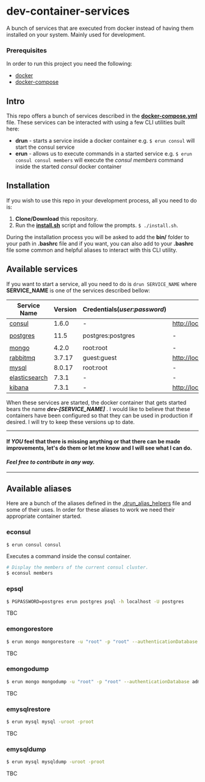 # dev-container-services
A bunch of services that are executed from docker instead of having them installed 
on your system. Mainly used for development.

### Prerequisites
In order to run this project you need the following:
 - [docker](https://www.docker.com/community-edition#/download)
 - [docker-compose](https://docs.docker.com/compose/install/)

## Intro
This repo offers a bunch of services described in the [**docker-compose.yml**](resources/docker-compose.yml) file.
These services can be interacted with using a few CLI utilities built here:
 - **drun** - starts a service inside a docker container e.g. ```$ erun consul```
 will start the consul service 
 - **erun** - allows us to execute commands in a started service e.g. ```$ erun consul consul members``` 
 will execute the *consul members* command inside the started *consul* docker container 

## Installation
If you wish to use this repo in your development process, all you need to do is:
 1. **Clone/Download** this repository.
 2. Run the [**install.sh**](install.sh) script and follow the prompts. ```$ ./install.sh```.

 During the installation process you will be asked to add the **bin/** folder to 
 your path in **.bashrc** file and if you want, you can also add to your **.bashrc** 
 file some common and helpful aliases to interact with this CLI utility. 

## Available services
If you want to start a service, all you need to do is ```drun SERVICE_NAME``` where
**SERVICE_NAME** is one of the services described bellow:

Service Name | Version | Credentials(*user:password*) | UI | Alias
--- | --- | --- | --- | ---
[consul](https://www.consul.io/) | 1.6.0 | - | [http://localhost:8500](http://localhost:8500) | ```$ dconsul```
[postgres](https://www.postgresql.org/) | 11.5 | postgres:postgres | - | ```$ dpostgres```
[mongo](https://www.mongodb.com/) | 4.2.0 | root:root | - | ```$ dmongo```
[rabbitmq](https://www.rabbitmq.com/) | 3.7.17 | guest:guest | [http://localhost:15672](http://localhost:15672) | ```$ drabbit```
[mysql](https://www.mysql.com/) | 8.0.17 | root:root | - | ```$ dmysql```
[elasticsearch](https://www.elastic.co/products/elasticsearch/) | 7.3.1 | - | - | ```$ elastic```
[kibana](https://www.elastic.co/products/kibana) | 7.3.1 | - | [http://localhost:5601](http://localhost:5601) | ```$ dkibana```

When these services are started, the docker container that gets started bears the
name ***dev-[SERVICE_NAME]*** . I would like to believe that these containers have
been configured so that they can be used in production if desired. I will try to keep these versions up to date.

---
#### If ***YOU*** feel that there is missing anything or that there can be made improvements, let's do them or let me know and I will see what I can do.
#### ***Feel free to contribute in any way.***
---

## Available aliases
Here are a bunch of the aliases defined in the [.drun_alias_helpers](bin/.drun_alias_helpers) 
file and some of their uses.
In order for these aliases to work we need their appropriate container started.

### econsul 
```bash 
$ erun consul consul
```
Executes a command inside the consul container.
```bash
# Display the members of the current consul cluster.
$ econsul members
```
### epsql 
```bash
$ PGPASSWORD=postgres erun postgres psql -h localhost -U postgres
```
TBC
### emongorestore 
```bash
$ erun mongo mongorestore -u "root" -p "root" --authenticationDatabase admin --gzip --archive
```
TBC
### emongodump 
```bash
$ erun mongo mongodump -u "root" -p "root" --authenticationDatabase admin --archive --gzip --db
```
TBC
### emysqlrestore 
```bash
$ erun mysql mysql -uroot -proot
```
TBC
### emysqldump 
```bash
$ erun mysql mysqldump -uroot -proot
```
TBC
